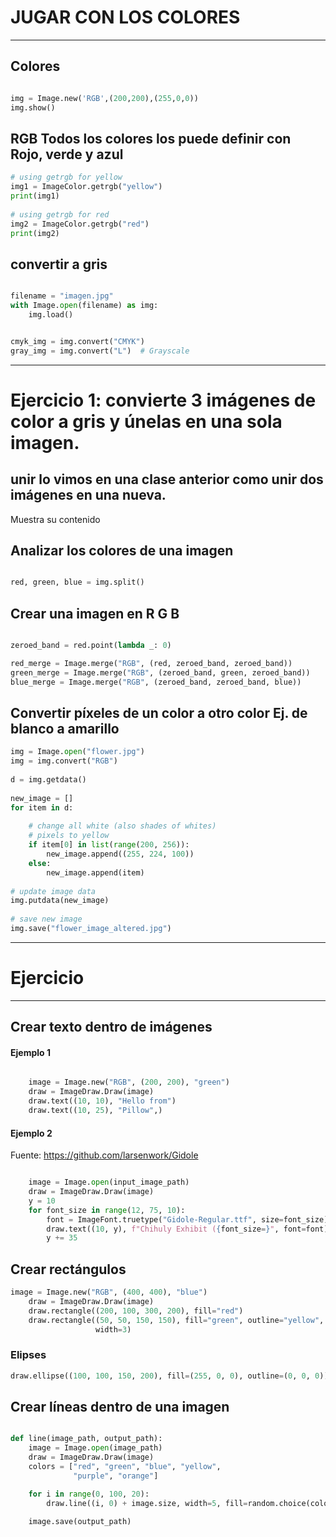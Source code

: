 # JUGAR CON LOS COLORES

---
## Colores
```python

img = Image.new('RGB',(200,200),(255,0,0))
img.show()
```
## RGB Todos los colores los puede definir con Rojo, verde y azul

```python
# using getrgb for yellow
img1 = ImageColor.getrgb("yellow")
print(img1)
 
# using getrgb for red
img2 = ImageColor.getrgb("red")
print(img2)
``` 

## convertir a gris
```python

filename = "imagen.jpg"
with Image.open(filename) as img:
    img.load()


cmyk_img = img.convert("CMYK")
gray_img = img.convert("L")  # Grayscale

```
---
# Ejercicio 1: convierte 3 imágenes de color a gris y únelas en una sola imagen.

**unir** lo vimos en una clase anterior como unir dos imágenes en una nueva.
---

Muestra su contenido

## Analizar los colores de una imagen

```python

red, green, blue = img.split()

```

## Crear una imagen en R G B

```python

zeroed_band = red.point(lambda _: 0)

red_merge = Image.merge("RGB", (red, zeroed_band, zeroed_band))
green_merge = Image.merge("RGB", (zeroed_band, green, zeroed_band))
blue_merge = Image.merge("RGB", (zeroed_band, zeroed_band, blue))

```

## Convertir píxeles de un color a otro color Ej. de blanco a amarillo

```python
img = Image.open("flower.jpg")
img = img.convert("RGB")
 
d = img.getdata()
 
new_image = []
for item in d:
 
    # change all white (also shades of whites)
    # pixels to yellow
    if item[0] in list(range(200, 256)):
        new_image.append((255, 224, 100))
    else:
        new_image.append(item)
 
# update image data
img.putdata(new_image)
 
# save new image
img.save("flower_image_altered.jpg")
```
---
# Ejercicio
---

## Crear texto dentro de imágenes

#### Ejemplo 1
```python

    image = Image.new("RGB", (200, 200), "green")
    draw = ImageDraw.Draw(image)
    draw.text((10, 10), "Hello from")
    draw.text((10, 25), "Pillow",)
```

#### Ejemplo 2

Fuente: https://github.com/larsenwork/Gidole

```python

    image = Image.open(input_image_path)
    draw = ImageDraw.Draw(image)
    y = 10
    for font_size in range(12, 75, 10):
        font = ImageFont.truetype("Gidole-Regular.ttf", size=font_size)
        draw.text((10, y), f"Chihuly Exhibit ({font_size=}", font=font)
        y += 35
```

## Crear rectángulos

```python
image = Image.new("RGB", (400, 400), "blue")
    draw = ImageDraw.Draw(image)
    draw.rectangle((200, 100, 300, 200), fill="red")
    draw.rectangle((50, 50, 150, 150), fill="green", outline="yellow",
                   width=3)
```

### Elipses

```python
draw.ellipse((100, 100, 150, 200), fill=(255, 0, 0), outline=(0, 0, 0))
```

## Crear líneas dentro de una imagen

```python

def line(image_path, output_path):
    image = Image.open(image_path)
    draw = ImageDraw.Draw(image)
    colors = ["red", "green", "blue", "yellow",
              "purple", "orange"]

    for i in range(0, 100, 20):
        draw.line((i, 0) + image.size, width=5, fill=random.choice(colors))

    image.save(output_path)
```
